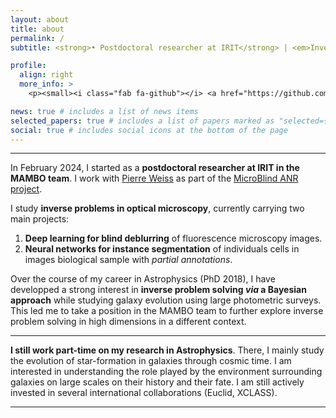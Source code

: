 ```yaml
---
layout: about
title: about
permalink: /
subtitle: <strong>• Postdoctoral researcher at IRIT</strong> | <em>Inverse Problems in optical microscopy</em><br><strong>• PhD in Astrophysics</strong> | <em> Large-scale structures and galaxy evolution from imaging survey</em>

profile:
  align: right
  more_info: >
    <p><small><i class="fab fa-github"></i> <a href="https://github.com/fsarron"> @fsarron</a></small></p>

news: true # includes a list of news items
selected_papers: true # includes a list of papers marked as "selected={true}"
social: true # includes social icons at the bottom of the page
---
```


---

In February 2024, I started as a **postdoctoral researcher at IRIT in the MAMBO team**. I work with [Pierre Weiss](https://www.math.univ-toulouse.fr/~weiss/) as part of the [MicroBlind ANR project](https://anr.fr/Project-ANR-21-CE48-0008).

I study **inverse problems in optical microscopy**, currently carrying two main projects:

1. **Deep learning for blind deblurring** of fluorescence microscopy images.
2. **Neural networks for instance segmentation** of individuals cells in images biological sample with _partial annotations_.

Over the course of my career in Astrophysics (PhD 2018), I have developped a strong interest in **inverse problem solving _via_ a Bayesian approach** while studying galaxy evolution using large photometric surveys.  
This led me to take a position in the MAMBO team to further explore inverse problem solving in high dimensions in a different context.

---

**I still work part-time on my research in Astrophysics**. There, I mainly study the evolution of star-formation in galaxies through cosmic time.
I am interested in understanding the role played by the environment surrounding galaxies on large scales on their history and their fate.
I am still actively invested in several international collaborations (Euclid, XCLASS).

---
